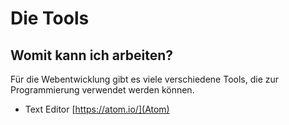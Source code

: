 # Die Tools
## Womit kann ich arbeiten?

Für die Webentwicklung gibt es viele verschiedene Tools, die zur Programmierung verwendet werden können.

- Text Editor [https://atom.io/](Atom)
